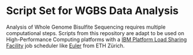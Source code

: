 
# Script Set for WGBS Data Analysis

Analysis of Whole Genome Bisulfite Sequencing requires multiple computational steps. Scripts from this repository are adapt to be used on High-Performance Computing platforms with a [IBM Platform Load Sharing Facility](https://www.ibm.com/support/knowledgecenter/SSETD4_9.1.2/lsf_welcome.html) job scheduler like [Euler](https://scicomp.ethz.ch/wiki/Euler) from ETH Zürich.
